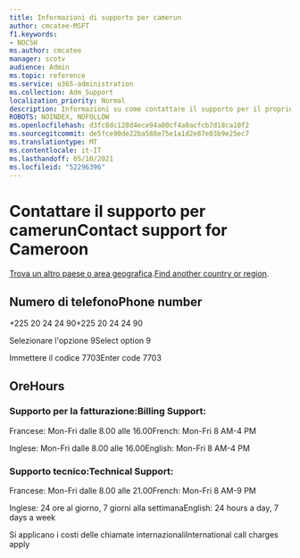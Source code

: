 ```yaml
---
title: Informazioni di supporto per camerun
author: cmcatee-MSFT
f1.keywords:
- NOCSH
ms.author: cmcatee
manager: scotv
audience: Admin
ms.topic: reference
ms.service: o365-administration
ms.collection: Adm_Support
localization_priority: Normal
description: Informazioni su come contattare il supporto per il proprio paese o area geografica.
ROBOTS: NOINDEX, NOFOLLOW
ms.openlocfilehash: d3fc8dc128d4ece94a00cf4a0acfcb7d18ca10f2
ms.sourcegitcommit: de5fce90de22ba588e75e1a1d2e87e03b9e25ec7
ms.translationtype: MT
ms.contentlocale: it-IT
ms.lasthandoff: 05/10/2021
ms.locfileid: "52296396"
---
```

# <a name="contact-support-for-cameroon"></a><span data-ttu-id="32ad8-103">Contattare il supporto per camerun</span><span class="sxs-lookup"><span data-stu-id="32ad8-103">Contact support for Cameroon</span></span>

<span data-ttu-id="32ad8-104">[Trova un altro paese o area geografica](../../business-video/get-help-support.md).</span><span class="sxs-lookup"><span data-stu-id="32ad8-104">[Find another country or region](../../business-video/get-help-support.md).</span></span>

## <a name="phone-number"></a><span data-ttu-id="32ad8-105">Numero di telefono</span><span class="sxs-lookup"><span data-stu-id="32ad8-105">Phone number</span></span>
<span data-ttu-id="32ad8-106">+225 20 24 24 90</span><span class="sxs-lookup"><span data-stu-id="32ad8-106">+225 20 24 24 90</span></span>

<span data-ttu-id="32ad8-107">Selezionare l'opzione 9</span><span class="sxs-lookup"><span data-stu-id="32ad8-107">Select option 9</span></span>

<span data-ttu-id="32ad8-108">Immettere il codice 7703</span><span class="sxs-lookup"><span data-stu-id="32ad8-108">Enter code 7703</span></span>

## <a name="hours"></a><span data-ttu-id="32ad8-109">Ore</span><span class="sxs-lookup"><span data-stu-id="32ad8-109">Hours</span></span>
### <a name="billing-support"></a><span data-ttu-id="32ad8-110">Supporto per la fatturazione:</span><span class="sxs-lookup"><span data-stu-id="32ad8-110">Billing Support:</span></span>

<span data-ttu-id="32ad8-111">Francese: Mon-Fri dalle 8.00 alle 16.00</span><span class="sxs-lookup"><span data-stu-id="32ad8-111">French: Mon-Fri 8 AM-4 PM</span></span>

<span data-ttu-id="32ad8-112">Inglese: Mon-Fri dalle 8.00 alle 16.00</span><span class="sxs-lookup"><span data-stu-id="32ad8-112">English: Mon-Fri 8 AM-4 PM</span></span>

### <a name="technical-support"></a><span data-ttu-id="32ad8-113">Supporto tecnico:</span><span class="sxs-lookup"><span data-stu-id="32ad8-113">Technical Support:</span></span>

<span data-ttu-id="32ad8-114">Francese: Mon-Fri dalle 8.00 alle 21.00</span><span class="sxs-lookup"><span data-stu-id="32ad8-114">French: Mon-Fri 8 AM-9 PM</span></span>

<span data-ttu-id="32ad8-115">Inglese: 24 ore al giorno, 7 giorni alla settimana</span><span class="sxs-lookup"><span data-stu-id="32ad8-115">English: 24 hours a day, 7 days a week</span></span>

<span data-ttu-id="32ad8-116">Si applicano i costi delle chiamate internazionali</span><span class="sxs-lookup"><span data-stu-id="32ad8-116">International call charges apply</span></span>
